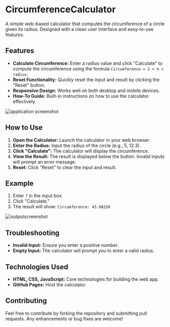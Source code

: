 # CircumferenceCalculator

A simple web-based calculator that computes the circumference of a circle given its radius. Designed with a clean user interface and easy-to-use features.

## Features

- **Calculate Circumference:** Enter a radius value and click "Calculate" to compute the circumference using the formula `Circumference = 2 × π × radius`.
- **Reset Functionality:** Quickly reset the input and result by clicking the "Reset" button.
- **Responsive Design:** Works well on both desktop and mobile devices.
- **How-To Guide:** Built-in instructions on how to use the calculator effectively.

![application screenshot](https://github.com/user-attachments/assets/3a44cf6b-4566-4c4a-96d9-116396229119)

## How to Use

1. **Open the Calculator:** Launch the calculator in your web browser.
2. **Enter the Radius:** Input the radius of the circle (e.g., 5, 12.3).
3. **Click "Calculate":** The calculator will display the circumference.
4. **View the Result:** The result is displayed below the button. Invalid inputs will prompt an error message.
5. **Reset:** Click "Reset" to clear the input and result.

## Example

1. Enter `7` in the input box.
2. Click "Calculate."
3. The result will show: `Circumference: 43.98226`

![outputscreenshot](https://github.com/user-attachments/assets/6cebc0d2-c7a0-4da8-bea0-b4782fcfad97)


## Troubleshooting

- **Invalid Input:** Ensure you enter a positive number.
- **Empty Input:** The calculator will prompt you to enter a valid radius.

## Technologies Used

- **HTML, CSS, JavaScript:** Core technologies for building the web app.
- **GitHub Pages:** Host the calculator.

## Contributing
Feel free to contribute by forking the repository and submitting pull requests. Any enhancements or bug fixes are welcome!
